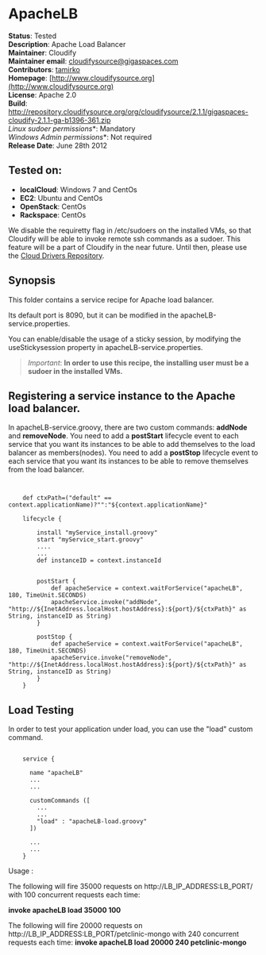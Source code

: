 # ApacheLB 

**Status**: Tested  
**Description**: Apache Load Balancer  
**Maintainer**:       Cloudify  
**Maintainer email**: cloudifysource@gigaspaces.com  
**Contributors**:    [tamirko](https://github.com/tamirko)  
**Homepage**:   [http://www.cloudifysource.org](http://www.cloudifysource.org)  
**License**:      Apache 2.0   
**Build**: http://repository.cloudifysource.org/org/cloudifysource/2.1.1/gigaspaces-cloudify-2.1.1-ga-b1396-361.zip  
**Linux* sudoer permissions**:	Mandatory  
**Windows* Admin permissions**:  Not required    
**Release Date**: June 28th 2012  


Tested on:
--------

* <strong>localCloud</strong>: Windows 7 and CentOs 
* <strong>EC2</strong>: Ubuntu and CentOs 
* <strong>OpenStack</strong>: CentOs 
* <strong>Rackspace</strong>: CentOs 

We disable the requiretty flag in /etc/sudoers on the installed VMs, so that Cloudify will be able to invoke remote ssh commands as a sudoer. This feature will be a part of Cloudify in the near future.
Until then, please use the [Cloud Drivers Repository](https://github.com/CloudifySource/cloudify-cloud-drivers).

Synopsis
--------

This folder contains a service recipe for Apache load balancer.

Its default port is 8090, but it can be modified in the apacheLB-service.properties.

You can enable/disable the usage of a sticky session, by modifying the useStickysession property in apacheLB-service.properties.


> *Important*: <strong>In order to use this recipe, the installing user must be a sudoer in the installed VMs.</strong>


## Registering a service instance to the Apache load balancer.

In apacheLB-service.groovy, there are two custom commands: <strong>addNode</strong> and <strong>removeNode</strong>.
You need to add a <strong>postStart</strong> lifecycle event to each service that you want its instances to be able to add themselves to the load balancer as members(nodes).
You need to add a  <strong>postStop</strong> lifecycle event to each service that you want its instances to be able to remove themselves from the load balancer.

<pre><code>

	def ctxPath=("default" == context.applicationName)?"":"${context.applicationName}"

	lifecycle {

		install "myService_install.groovy"
		start "myService_start.groovy"
		....
	    ...
		def instanceID = context.instanceId
		
					
		postStart {			
			def apacheService = context.waitForService("apacheLB", 180, TimeUnit.SECONDS)
			apacheService.invoke("addNode", "http://${InetAddress.localHost.hostAddress}:${port}/${ctxPath}" as String, instanceID as String)
		}
		
		postStop {			
			def apacheService = context.waitForService("apacheLB", 180, TimeUnit.SECONDS)
			apacheService.invoke("removeNode", "http://${InetAddress.localHost.hostAddress}:${port}/${ctxPath}" as String, instanceID as String)			
		}		
	}
</pre></code>


## Load Testing

In order to test your application under load, you can use the "load" custom command.

<pre><code>
    service {
	
	  name "apacheLB"
	  ...
	  ...
	  
	  customCommands ([
		...
		...
		"load" : "apacheLB-load.groovy"
	  ])
	  
	  ...
	  ...
	}
</pre></code>

Usage :

The following will fire 35000 requests on http://LB_IP_ADDRESS:LB_PORT/ with 100 concurrent requests each time:

   <strong>invoke apacheLB load 35000 100</strong>


The following will fire 20000 requests on http://LB_IP_ADDRESS:LB_PORT/petclinic-mongo with 240 concurrent requests each time:
   <strong>invoke apacheLB load 20000 240 petclinic-mongo</strong>





